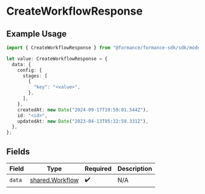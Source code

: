 # CreateWorkflowResponse

## Example Usage

```typescript
import { CreateWorkflowResponse } from "@formance/formance-sdk/sdk/models/shared";

let value: CreateWorkflowResponse = {
  data: {
    config: {
      stages: [
        {
          "key": "<value>",
        },
      ],
    },
    createdAt: new Date("2024-09-17T19:59:01.544Z"),
    id: "<id>",
    updatedAt: new Date("2023-04-13T05:32:59.331Z"),
  },
};
```

## Fields

| Field                                                     | Type                                                      | Required                                                  | Description                                               |
| --------------------------------------------------------- | --------------------------------------------------------- | --------------------------------------------------------- | --------------------------------------------------------- |
| `data`                                                    | [shared.Workflow](../../../sdk/models/shared/workflow.md) | :heavy_check_mark:                                        | N/A                                                       |